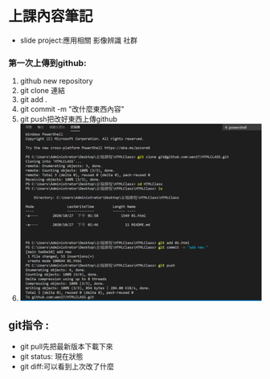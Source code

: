 
# 上課內容筆記 
* slide project:應用相關 影像辨識 社群

### 第一次上傳到github:
1. github new repository 
2. git clone 連結
3. git add .
4. git commit -m "改什麼東西內容"
5. git push把改好東西上傳github
6. ![指令](https://github.com/wen27/html-class/blob/main/first%20commit%20github.PNG)

## git指令 : 
* git pull先把最新版本下載下來
* git status: 現在狀態
* git diff:可以看到上次改了什麼  






